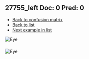 ## 27755_left Doc: 0 Pred: 0
- [Back to confusion matrix](https://github.com/juliandewit/kaggle_retinopathy/blob/master/matrix.md)
- [Back to list](https://github.com/juliandewit/kaggle_retinopathy/blob/master/lists/00/list.md)
- [Next example in list](https://github.com/juliandewit/kaggle_retinopathy/blob/master/lists/00/27/27759_left.md)

![Eye](https://retinopaty.blob.core.windows.net/size1024/27755_left_0.jpeg)

### 

![Eye]()
